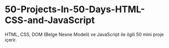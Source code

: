 # 50-Projects-In-50-Days-HTML-CSS-and-JavaScript
HTML, CSS, DOM (Belge Nesne Modeli) ve JavaScript ile ilgili 50 mini proje içerir. 

